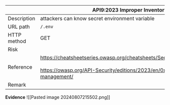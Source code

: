 
|             | API9:2023 Improper Inventory Management                                                                                                                                       |
| ----------- | ----------------------------------------------------------------------------------------------------------------------------------------------------------------------------- |
| Description | attackers can know secret environment variable                                                                                                                                |
| URL path    | `/.env`                                                                                                                                                                       |
| HTTP method | GET                                                                                                                                                                           |
| Risk        |                                                                                                                                                                               |
| Reference   | https://cheatsheetseries.owasp.org/cheatsheets/Secrets_Management_Cheat_Sheet.html<br><br>https://owasp.org/API-Security/editions/2023/en/0xa9-improper-inventory-management/ |
| Remark      |                                                                                                                                                                               |

**Evidence**
![[Pasted image 20240807215502.png]]
